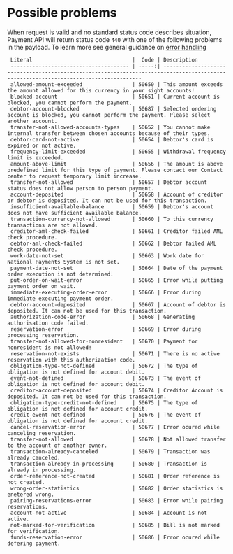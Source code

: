    
Possible problems
=================

When request is valid and no standard status code describes situation, Payment API will return status code `440` with one of the following problems in the payload. To learn more see general guidance on [error handling]()

     Literal                                |  Code | Description                                                                                                                          
     -------------------------------------- | -----:| -------------------------------------------------------------------------------------------------------------------------------------                                          
     allowed-amount-exceeded                | 50650 | This amount exceeds the amount allowed for this currency in your sight accounts!           
     blocked-account                        | 50651 | Current account is blocked, you cannot perform the payment.                                                                          
     debtor-account-blocked                 | 50687 | Selected ordering account is blocked, you cannot perform the payment. Please select another account.
     transfer-not-allowed-accounts-types    | 50652 | You cannot make internal transfer between chosen accounts because of their types.                                                                                                    
     debtor-card-not-active                 | 50654 | Debtor's card is expired or not active.                                                                                              
     frequency-limit-exceeded               | 50655 | Withdrawal frequency limit is exceeded.                                                                                              
     amount-above-limit                     | 50656 | The amount is above predefined limit for this type of payment. Please contact our Contact center to request temporary limit increase.
     transfer-not-allowed                   | 50657 | Debtor account status does not allow person to person payment.                                                                       
     account-deposited                      | 50658 | Account of creditor or debtor is deposited. It can not be used for this transaction.                                                 
     insufficient-available-balance         | 50659 | Debtor's account does not have sufficient available balance.                                                                         
     transaction-currency-not-allowed       | 50660 | To this currency transactions are not allowed.                                                                                       
     creditor-aml-check-failed              | 50661 | Creditor failed AML check procedure.                                                                                                 
     debtor-aml-check-failed                | 50662 | Debtor failed AML check procedure.                                                                                                   
     work-date-not-set                      | 50663 | Work date for National Payments System is not set.                                                                                   
     payment-date-not-set                   | 50664 | Date of the payment order execution is not determined.                                                                               
     put-order-on-wait-error                | 50665 | Error while putting payment order on wait.                                                                                           
     immediate-executing-order-error        | 50666 | Error during immediate executing payment order.                                                                                      
     debtor-account-deposited               | 50667 | Account of debtor is deposited. It can not be used for this transaction.                                                             
     authorization-code-error               | 50668 | Generating authorisation code failed.                                                                                                
     reservation-error                      | 50669 | Error during processing reservation.                                                                                                 
     transfer-not-allowed-for-nonresident   | 50670 | Payment for nonresident is not allowed!                                                                                              
     reservation-not-exists                 | 50671 | There is no active reservation with this authorization code.                                                                         
     obligation-type-not-defined            | 50672 | The type of obligation is not defined for account debit.                                                                             
     event-not-defined                      | 50673 | The event of obligation is not defined for account debit.                                                                            
     creditor-account-deposited             | 50674 | Creditor Account is deposited. It can not be used for this transaction.                                                              
     obligation-type-credit-not-defined     | 50675 | The type of obligation is not defined for account credit.                                                                            
     credit-event-not-defined               | 50676 | The event of obligation is not defined for account credit.                                                                           
     cancel-reservation-error               | 50677 | Error ocured while canceling reservation.                                                                                            
     transfer-not-allowed                   | 50678 | Not allowed transfer to the account of another owner.
     transaction-already-canceled           | 50679 | Transaction was already canceled.
     transaction-already-in-processing      | 50680 | Transaction is already in processing.
     order-reference-not-created            | 50681 | Order reference is not created.
     wrong-order-statistics                 | 50682 | Order statistics is enetered wrong.
     pairing-reservations-error             | 50683 | Error while pairing reservations.
     account-not-active                     | 50684 | Account is not active.
     not-marked-for-verification            | 50685 | Bill is not marked for verification.
     funds-reservation-error                | 50686 | Error ocured while defering payment.
     